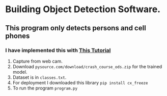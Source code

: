 # Building Object Detection Software.
## This program only detects persons and cell phones

### I have implemented this with [This Tutorial](https://www.youtube.com/watch?v=bUoWTPaKUi4&t=559s)


1. Capture from web cam.
2. Download `pysource.com/download/crash_course_ods.zip` for the trained model.
3. Dataset is in `classes.txt`.
4. For deployment I downloaded this library `pip install cx_freeze`
5. To run the program `program.py`
